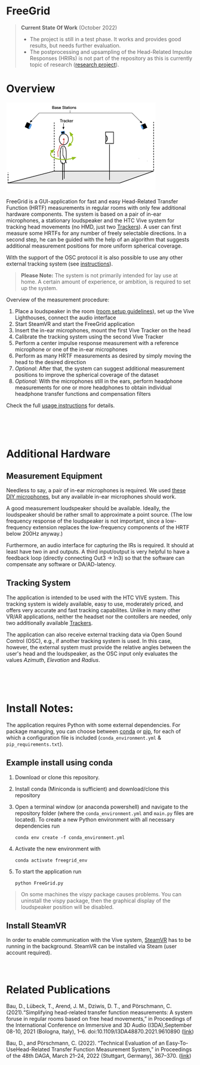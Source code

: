 # FreeGrid
> __Current State Of Work__ (October 2022) 
>  
> - The project is still in a test phase. It works and provides good results, but needs further evaluation.
> - The postprocessing and upsampling of the Head-Related Impulse Responses (HRIRs) is not part of the repository as this is currently topic of research ([research project](https://www.th-koeln.de/reskue)).

# Overview

<img src="./resources/doc/overview.png" alt="Overview" width="400"/>

FreeGrid is a GUI-application for fast and easy Head-Related Transfer Function (HRTF) measurements in regular rooms with only few additional hardware components. The system is based on a pair of in-ear microphones, a stationary loudspeaker and the HTC Vive system for tracking head movements (no HMD, just two [Trackers](https://www.vive.com/us/accessory/vive-tracker/)). A user can first measure some HRTFs for any number of freely selectable directions. In a second step, he can be guided with the help of an algorithm that suggests additional measurement positions for more uniform spherical coverage.

With the support of the OSC protocol it is also possible to use any other external tracking system (see [instructions](./resources/doc/manual.md)).

> **Please Note:** The system is not primarily intended for lay use at home. A certain amount of experience, or ambition, is required to set up the system.

Overview of the measurement procedure:  


1. Place a loudspeaker in the room ([room setup guidelines](./resources/doc/room_setup.md)), set up the Vive Lighthouses, connect the audio interface
2. Start SteamVR and start the FreeGrid application
3. Insert the in-ear microphones, mount the first Vive Tracker on the head
4. Calibrate the tracking system using the second Vive Tracker
5. Perform a center impulse response measurement with a reference microphone or one of the in-ear microphones
6. Perform as many HRTF measurements as desired by simply moving the head to the desired direction  
7. *Optional*: After that, the system can suggest additional measurement positions to improve the spherical coverage of the dataset  
8. *Optional*: With the microphones still in the ears, perform headphone measurements for one or more headphones to obtain individual headphone transfer functions and compensation filters

Check the full [usage instructions](./resources/doc/manual.md) for details.

 <br>
 <br>
 <br>
 
# Additional Hardware
## Measurement Equipment
Needless to say, a pair of in-ear microphones is required. We used [these DIY microphones](https://www.researchgate.net/publication/331988584_The_PIRATE_an_anthropometric_earPlug_with_exchangeable_microphones_for_Individual_Reliable_Acquisition_of_Transfer_functions_at_the_Ear_canal_entrance), but any available in-ear microphones should work.

A good measurement loudspeaker should be available. Ideally, the loudspeaker should be rather small to approximate a point source. (The low frequency response of the loudspeaker is not important, since a low-frequency extension replaces the low-frequency components of the HRTF below 200Hz anyway.)

Furthermore, an audio interface for capturing the IRs is required. It should at least have two in and outputs. A third input/output is very helpful to have a feedback loop (directly connecting Out3 -> In3) so that the software can compensate any software or DA/AD-latency.


## Tracking System
The application is intended to be used with the HTC VIVE system. This tracking system is widely available, easy to use, moderately priced, and offers very accurate and fast tracking capabilites. Unlike in many other VR/AR applications, neither the headset nor the contollers are needed, only two additionally available [Trackers](https://www.vive.com/de/accessory/vive-tracker/). 

The application can also receive external tracking data via Open Sound Control (OSC), e.g., if another tracking system is used. In this case, however, the external system must provide the relative angles between the user's head and the loudspeaker, as the OSC input only evaluates the values *Azimuth*, *Elevation* and *Radius*.

 <br>
 <br>
 <br>
 
# Install Notes:

The application requires Python with some external dependencies. For package managing, you can choose between [conda](https://docs.conda.io/en/latest/) or [pip](https://pypi.org/project/pip/), for each of which a configuration file is included (`conda_environment.yml` & `pip_requirements.txt`).

## Example install using __conda__ 
1. Download or clone this repository.
2. Install conda (Miniconda is sufficient) and download/clone this repository
3. Open a terminal window (or anaconda powershell) and navigate to the repository folder (where the `conda_environment.yml` and `main.py` files are located). To create a new Python environment with all necessary dependencies run 
    ```
    conda env create -f conda_environment.yml
    ```
4. Activate the new environment with    
    ```
    conda activate freegrid_env  
    ```  
    
5. To start the application run  
    ```
    python FreeGrid.py
    ```
    
 > On some machines the _vispy_ package causes problems. You can uninstall the vispy package, then the graphical display of the loudspeaker position will be disabled.  


 ## Install SteamVR
 In order to enable communication with the Vive system, [SteamVR](https://store.steampowered.com/app/250820/SteamVR/) has to be running in the background. SteamVR can be installed via Steam (user account required).
 <br>
 <br>
 <br>


# Related Publications

Bau, D., Lübeck, T., Arend, J. M., Dziwis, D. T., and Pörschmann, C. (2021).“Simplifying head-related transfer function measurements: A system foruse in regular rooms based on free head movements,” in Proceedings of the International Conference on Immersive and 3D Audio (I3DA),September 08-10, 2021 (Bologna, Italy), 1–6. doi:10.1109/I3DA48870.2021.9610890
([link](https://www.researchgate.net/publication/354495254_Simplifying_head-related_transfer_function_measurements_A_system_for_use_in_regular_rooms_based_on_free_head_movements))

Bau, D., and Pörschmann, C. (2022). “Technical Evaluation of an Easy-To-UseHead-Related Transfer Function Measurement System,” in Proceedings of the 48th DAGA, March 21–24, 2022 (Stuttgart, Germany), 367–370. 
([link](https://www.researchgate.net/publication/359636065_Technical_Evaluation_of_an_Easy-To-Use_Head-Related_Transfer_Function_Measurement_System))
